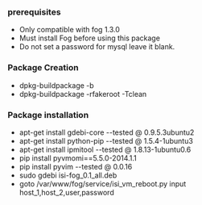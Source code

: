 ### prerequisites ###
* Only compatible with fog 1.3.0
* Must install Fog before using this package
* Do not set a password for mysql leave it blank.

### Package Creation ###
* dpkg-buildpackage -b 
* dpkg-buildpackage -rfakeroot -Tclean 

### Package installation ###
* apt-get install gdebi-core --tested @ 0.9.5.3ubuntu2
* apt-get install python-pip --tested @ 1.5.4-1ubuntu3
* apt-get install ipmitool   --tested @ 1.8.13-1ubuntu0.6
* pip install pyvmomi==5.5.0-2014.1.1 
* pip install pyvim          --tested @ 0.0.16
* sudo gdebi isi-fog_0.1_all.deb
* goto /var/www/fog/service/isi_vm_reboot.py input host_1,host_2,user,password
